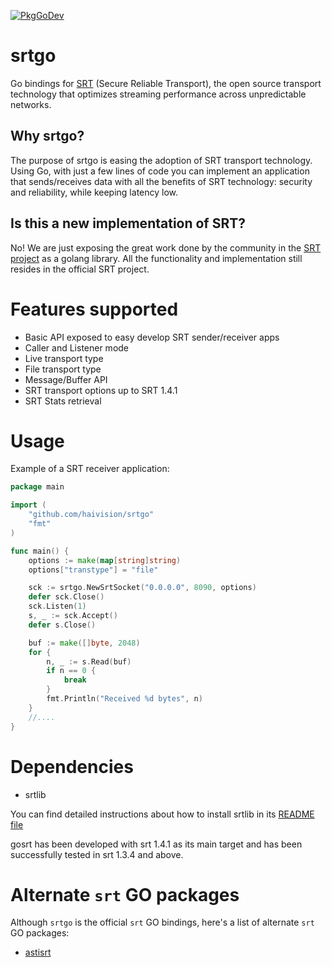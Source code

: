 [![PkgGoDev](https://pkg.go.dev/badge/github.com/haivision/srtgo)](https://pkg.go.dev/github.com/haivision/srtgo)

# srtgo

Go bindings for [SRT](https://github.com/Haivision/srt) (Secure Reliable Transport), the open source transport technology that optimizes streaming performance across unpredictable networks.

## Why srtgo?
The purpose of srtgo is easing the adoption of SRT transport technology. Using Go, with just a few lines of code you can implement an application that sends/receives data with all the benefits of SRT technology: security and reliability, while keeping latency low.

## Is this a new implementation of SRT?
No! We are just exposing the great work done by the community in the [SRT project](https://github.com/Haivision/srt) as a golang library. All the functionality and implementation still resides in the official SRT project.


# Features supported
* Basic API exposed to easy develop SRT sender/receiver apps
* Caller and Listener mode
* Live transport type
* File transport type
* Message/Buffer API
* SRT transport options up to SRT 1.4.1
* SRT Stats retrieval

# Usage
Example of a SRT receiver application:
``` go
package main

import (
    "github.com/haivision/srtgo"
    "fmt"
)

func main() {
    options := make(map[string]string)
    options["transtype"] = "file"

    sck := srtgo.NewSrtSocket("0.0.0.0", 8090, options)
    defer sck.Close()
    sck.Listen(1)
    s, _ := sck.Accept()
    defer s.Close()

    buf := make([]byte, 2048)
    for {
        n, _ := s.Read(buf)
        if n == 0 {
            break
        }
        fmt.Println("Received %d bytes", n)
    }
    //....
}

```


# Dependencies

* srtlib

You can find detailed instructions about how to install srtlib in its [README file](https://github.com/Haivision/srt#requirements)

gosrt has been developed with srt 1.4.1 as its main target and has been successfully tested in srt 1.3.4 and above.

# Alternate `srt` GO packages

Although `srtgo` is the official `srt` GO bindings, here's a list of alternate `srt` GO packages:

- [astisrt](https://github.com/asticode/go-astisrt)